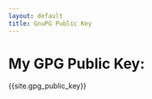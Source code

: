 ```yaml
---
layout: default
title: GnuPG Public Key
---
```


<h1 class="owner-name">My GPG Public Key:</h1>

{{site.gpg_public_key}}
